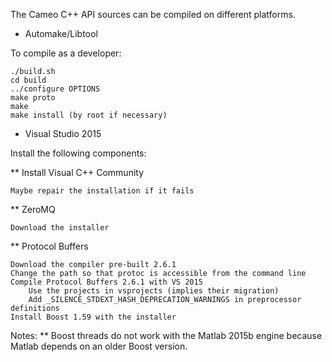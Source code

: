 The Cameo C++ API sources can be compiled on different platforms.

* Automake/Libtool

To compile as a developer:

	./build.sh
	cd build
	../configure OPTIONS
	make proto
	make
	make install (by root if necessary)

* Visual Studio 2015

Install the following components:

** Install Visual C++ Community

	Maybe repair the installation if it fails
 
** ZeroMQ

	Download the installer 
    
** Protocol Buffers

	Download the compiler pre-built 2.6.1
	Change the path so that protoc is accessible from the command line
	Compile Protocol Buffers 2.6.1 with VS 2015
    	Use the projects in vsprojects (implies their migration)
    	Add _SILENCE_STDEXT_HASH_DEPRECATION_WARNINGS in preprocessor definitions
    Install Boost 1.59 with the installer
  
Notes:
** Boost threads do not work with the Matlab 2015b engine because Matlab depends on an older Boost version.